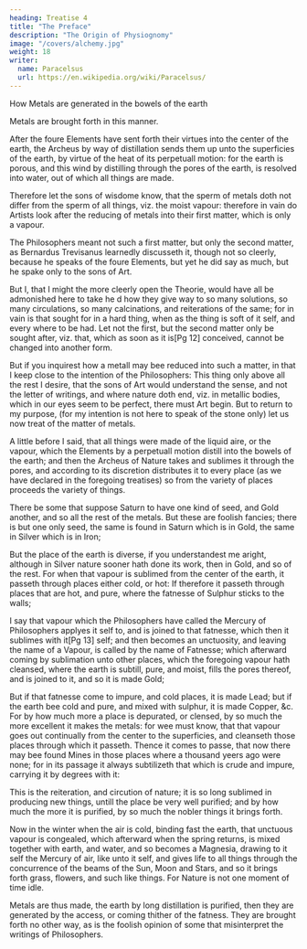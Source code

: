 ```yaml
---
heading: Treatise 4
title: "The Preface"
description: "The Origin of Physiognomy"
image: "/covers/alchemy.jpg"
weight: 18
writer:
  name: Paracelsus
  url: https://en.wikipedia.org/wiki/Paracelsus/
---
```



How Metals are generated in the bowels of the earth

Metals are brought forth in this manner. 

After the foure Elements have sent forth their virtues into the center of the earth, the Archeus by way of distillation sends them up unto the superficies of the earth, by virtue of the heat of its perpetuall motion: for the earth is porous, and this wind by distilling through the pores of the earth, is resolved into water, out of which all things are made. 

Therefore let the sons of wisdome know, that the sperm of metals doth not differ from the sperm of all things, viz. the moist vapour: therefore in vain do Artists look after the reducing of metals into their first matter, which is only a vapour. 

The Philosophers meant not such a first matter, but only the second matter, as Bernardus Trevisanus learnedly discusseth it, though not so cleerly, because he  speaks of the foure Elements, but yet he  did say as much, but he spake only to the sons of Art. 

But I, that I might the more cleerly open the Theorie, would have all be admonished here to take he d how they give way to so many solutions, so many circulations, so many calcinations, and reiterations of the same; for in vain is that sought for in a hard thing, when as the thing is soft of it self, and every where to be had. Let not the first, but the second matter only be sought after, viz. that, which as soon as it is[Pg 12] conceived, cannot be changed into another form. 

But if you inquirest how a metall may bee reduced into such a matter, in that I keep close to the intention of the Philosophers: This thing only above all the rest I desire, that the sons of Art would understand the sense, and not the letter of writings, and where nature doth end, viz. in metallic bodies, which in our eyes seem to be perfect, there must Art begin. But to return to my purpose, (for my intention is not here to speak of the stone only) let us now treat of the matter of metals. 

A little before I said, that all things were made of the liquid aire, or the vapour, which the Elements by a perpetuall motion distill into the bowels of the earth; and then the Archeus of Nature takes and sublimes it through the pores, and according to its discretion distributes it to every place (as we have declared in the foregoing treatises) so from the variety of places proceeds the variety of things. 

There be some that suppose Saturn to have one kind of seed, and Gold another, and so all the rest of the metals. But these are foolish fancies; there is but one only seed, the same is found in Saturn which is in Gold, the same in Silver which is in Iron; 

But the place of the earth is diverse, if you understandest me aright, although in Silver nature sooner hath done its work, then in Gold, and so of the rest. For when that vapour is sublimed from the center of the earth, it passeth through places either cold, or hot: If therefore it passeth through places that are hot, and pure, where the fatnesse of Sulphur sticks to the walls; 

I say that vapour which the Philosophers have called the Mercury of Philosophers applyes it self to, and is joined to that fatnesse, which then it sublimes with it[Pg 13] self; and then becomes an unctuosity, and leaving the name of a Vapour, is called by the name of Fatnesse; which afterward coming by sublimation unto other places, which the foregoing vapour hath cleansed, where the earth is subtill, pure, and moist, fills the pores thereof, and is joined to it, and so it is made Gold; 

But if that fatnesse come to impure, and cold places, it is made Lead; but if the earth bee cold and pure, and mixed with sulphur, it is made Copper, &c. For by how much more a place is depurated, or clensed, by so much the more excellent it makes the metals: for wee must know, that that vapour goes out continually from the center to the superficies, and cleanseth those places through which it passeth. Thence it comes to passe, that now there may bee found Mines in those places where a thousand yeers ago were none; for in its passage it always subtilizeth that which is crude and impure, carrying it by degrees with it: 

This is the reiteration, and circution of nature; it is so long sublimed in producing new things, untill the place be very well purified; and by how much the more it is purified, by so much the nobler things it brings forth. 

Now in the winter when the air is cold, binding fast the earth, that unctuous vapour is congealed, which afterward when the spring returns, is mixed together with earth, and water, and so becomes a Magnesia, drawing to it self the Mercury of air, like unto it self, and gives life to all things through the concurrence of the beams of the Sun, Moon and Stars, and so it brings forth grass, flowers, and such like things. For Nature is not one moment of time idle. 

Metals are thus made, the earth by long distillation is purified, then they are generated by the access, or coming thither of the fatness. They are brought forth no other way, as is the foolish opinion of some that misinterpret the writings of Philosophers.


